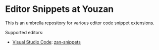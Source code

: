 # Editor Snippets at Youzan

This is an umbrella repository for various editor code snippet extensions.

Supported editors:

- [Visual Studio Code](https://code.visualstudio.com/): [zan-snippets](https://marketplace.visualstudio.com/items?itemName=cpylua.zan-snippets)
